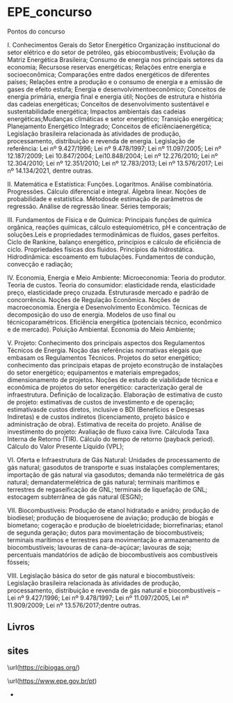 # EPE_concurso
Pontos do concurso


I. Conhecimentos Gerais do Setor Energético Organização institucional do setor elétrico e do setor de petróleo,
gás ebiocombustíveis; Evolução da Matriz Energética Brasileira; Consumo de energia nos principais setores da
economia; Recursose reservas energéticas; Relações entre energia e socioeconômica; Comparações entre dados
energéticos de diferentes países; Relações entre a produção e o consumo de energia e a emissão de gases de
efeito estufa; Energia e desenvolvimentoeconômico; Conceitos de energia primária, energia final e energia útil;
Noções de estrutura e história das cadeias energéticas; Conceitos de desenvolvimento sustentável e
sustentabilidade energética; Impactos ambientais das cadeias energéticas;Mudanças climáticas e setor energético;
Transição energética; Planejamento Energético Integrado; Conceitos de eficiênciaenergética; Legislação brasileira
relacionada às atividades de produção, processamento, distribuição e revenda de energia. Legislação de referência:
Lei nº 9.427/1996; Lei nº 9.478/1997; Lei nº 11.097/2005; Lei nº 12.187/2009; Lei 10.847/2004; Lei10.848/2004;
Lei nº 12.276/2010; Lei nº 12.304/2010; Lei nº 12.351/2010; Lei nº 12.783/2013; Lei nº 13.576/2017; Lei nº
14.134/2021, dentre outras.

II. Matemática e Estatística: Funções.
Logaritmos. Análise combinatória. Progressões. Cálculo diferencial e integral. Álgebra linear. Noções de
probabilidade e estatística. Métodosde estimação de parâmetros de regressão. Análise de regressão linear. Séries
temporais;

III. Fundamentos de Física e de Química: Principais funções de química orgânica, reações químicas,
cálculo estequiométrico, pH e concentração de soluções.Leis e propriedades termodinâmicas de fluidos, gases
perfeitos. Ciclo de Rankine, balanço energético, princípios e cálculo de eficiência de ciclo. Propriedades físicas dos
fluidos. Princípios da hidrostática. Hidrodinâmica: escoamento em tubulações. Fundamentos de condução,
convecção e radiação;

IV. Economia, Energia e Meio Ambiente: Microeconomia: Teoria do produtor. Teoria de
custos. Teoria do consumidor: elasticidade renda, elasticidade preço, elasticidade preço cruzada. Estruturasde
mercado e padrão de concorrência. Noções de Regulação Econômica. Noções de macroeconomia. Energia e
Desenvolvimento Econômico. Técnicas de decomposição do uso de energia. Modelos de uso final ou técnicoparamétricos. 
Eficiência energética (potenciais técnico, econômico e de mercado). Poluição Ambiental. Economia
do Meio Ambiente; 

V. Projeto: Conhecimento dos principais aspectos dos Regulamentos Técnicos de Energia.
Noção das referências normativas elegais que embasam os Regulamentos Técnicos. Projetos do setor energético;
conhecimento das principais etapas de projeto econstrução de instalações do setor energético; equipamentos e
materiais empregados; dimensionamento de projetos. Noções de estudo de viabilidade técnica e econômica de 
projetos do setor energético: caracterização geral de infraestrutura. Definição de localização. Elaboração de
estimativa de custo de projeto: estimativas de custos de investimento e de operação; estimativasde custos diretos,
inclusive o BDI (Benefícios e Despesas Indiretas) e de custos indiretos (licenciamento, projeto básico e
administração de obra). Estimativa de receita do projeto. Análise de investimento do projeto: Avaliação de fluxo
caixa livre. Cálculoda Taxa Interna de Retorno (TIR). Cálculo do tempo de retorno (payback period). Cálculo do
Valor Presente Líquido (VPL); 

VI. Oferta e Infraestrutura de Gás Natural: Unidades de processamento de gás
natural; gasodutos de transporte e suas instalações complementares; importação de gás natural via gasodutos;
demanda não termelétrica de gás natural; demandatermelétrica de gás natural; terminais marítimos e terrestres
de regaseificação de GNL; terminais de liquefação de GNL; estocagem subterrânea de gás natural (ESGN); 

VII.
Biocombustíveis: Produção de etanol hidratado e anidro; produção de biodiesel; produção de bioquerosene de
aviação; produção de biogás e biometano; cogeração e produção de bioeletricidade; biorrefinarias; etanol de
segunda geração; dutos para movimentação de biocombustíveis; terminais marítimos e terrestres para
movimentação e armazenamento de biocombustíveis; lavouras de cana-de-açúcar; lavouras de soja; percentuais
mandatórios de adição de biocombustíveis aos combustíveis fósseis; 

VIII. Legislação básica do setor de gás natural
e biocombustíveis: Legislação brasileira relacionada às atividades de produção, processamento, distribuição e
revenda de gás natural e biocombustíveis – Lei nº 9.427/1996; Lei nº 9.478/1997; Lei nº 11.097/2005, Lei nº
11.909/2009; Lei nº 13.576/2017;dentre outras.


## Livros

## sites

\url(https://cibiogas.org/)

\url(https://www.epe.gov.br/pt)



  - 
